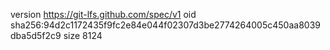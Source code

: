 version https://git-lfs.github.com/spec/v1
oid sha256:94d2c1172435f9fc2e84e044f02307d3be2774264005c450aa8039dba5d5f2c9
size 8124

